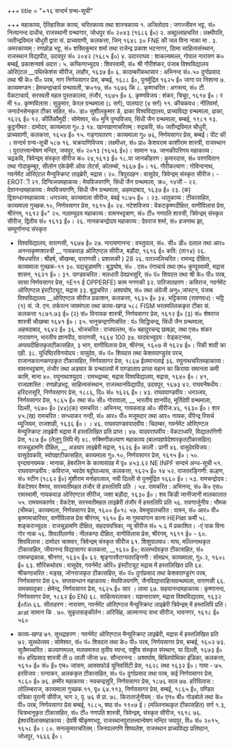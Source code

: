 +++
title = "+१६ सन्दर्भ ग्रन्थ-सूची"

+++
महाकाव्य, ऐतिहासिक काव्य, चरितकाव्य तथा शास्त्रकाव्य १. अजितोदय : जगज्जीवन भट्ट, सं० नित्यानन्द दाधीच, राजस्थानी ग्रन्थागार, जोधपुर
सं० २०४३ (१६८६ ई०) २. अब्दुल्लाहचरित : लक्ष्मीपति, जतीन्द्रविमल चौधुरी द्वारा सं. प्राच्यवाणी, कलकत्ता, जिन् १६४८ ३० FNE की जल विना नाका मा . ३. अमरकाव्यम् : रणछोड़ भट्ट, सं० शक्तिकुमार शर्मा तथा राजेन्द्र प्रकाश भटनागर, ठिामा साहित्यसंस्थान, राजस्थान विद्यापीठ, उदयपुर सं० २०४२ (१६८५ ई०)
४. उदारराघव : शाकल्यमल्ल, गोपाल नारायण क० बम्बई, प्रकाशनवर्ष अदत्त। ५. कप्फिणाभ्युदय : शिवस्वामी, सं० श्री गौरीशंकर, पंजाब विश्वविद्यालय ओरिएंटल __पब्लिकेशंस सीरीज, लाहौर, १६३७ ई० ६. कादम्बरीकथासार : अभिनन्द सं०.५० दुर्गाप्रसाद तथा श्री के० पी० परब, नाग निर्णयसागर प्रेस, बम्बई, १६८८ ई०, पुनर्मुद्रित १६२५ ई० जागा पर निशाना ७. काव्यमण्डन : हेमचन्द्राचार्य ग्रन्थावली, क्र०१७, सं० १६७६ कि ८. कृष्णचरित : अगस्त्य, सं० टी. वेंकटाचार्य, सरस्वती महल पुस्तकालय, तंजौर,
१६७५ ई० ६. कृष्णविजय : शंकर, त्रिचूर, १६१४ ई०।
र मी १०. कृष्णविलास : सुकुमार, केरल ग्रन्थमाला (८ सर्ग), पालघाट (४ सर्ग) ११. कीचकवध : नीतिवर्मा, जनार्दनसेनकृत टीका सहित, सं०. डा० सुशीलकुमार डे,
ढाका विश्वविद्यालय, प्राच्यविद्या ग्रन्थमाला, ढाका, १६२६ ई० १२. कीर्तिकौमुदी : सोमेश्वर, सं० मुनि पुण्यविजय, सिंधी जैन ग्रन्थमाला, बम्बई, १९८१
१३. कुट्टनीमत : दामोदर, काव्यमाला गु०.३ १४. खानखानाचरितम् : रुद्रकवि, सं० जतीन्द्रविमल चौधुरी, प्राच्यवाणी, कलकत्ता,
१६५४ ई० १५. गङ्गावतरण : काव्यमाला गु० ७६, निर्णयसागर प्रेस, बम्बई। पीट की ।
 सन्दर्भ ग्रन्य-सूची
५८७ १६. चक्रपाणिविजय : लक्ष्मीधर, सं० प्रा० केशवराम काशीराम शास्त्री, राजस्थान
। पुरातत्त्वान्वेषण मन्दिर, जयपुर, सं० २०१३ (१६५६ ई०)। सामान १७. जानकीपरिणय महाकाव्य : चद्रकवि, त्रिवेन्द्रम् संस्कृत सीरीज क० २४,१६१३ ई० १८.या जानकीहरण : कुमारदास, सं० परणवितान तथा गोदाकुम्बूर, सीलोन एकेडेमी ऑफ
लेटर्स, कोलम्बो, १६६७ ई०। १६. गौरीकल्याण : गोविन्दनाथ, गवर्नमेंट ओरिएंटल मैन्युस्क्रिप्ट लाइब्रेरी, मद्रास। २०. त्रिपुरदहन : वासुदेव, त्रिवेन्द्रम् संस्कृत सीरीज। - EROTी २१. दिग्विजयमहाकव्य : मेघविजयगणि, सिंधी जैन ग्रन्थमाला, क्र०, १४जी - २२. देवानन्दमहाकाव्य : मेघविजयगणि, सिंधी जैन ग्रन्थमाला, अहमदाबाद, १६३७ ई० २३. (क) द्विसन्धानमहाकाव्य : धनञ्जय, काव्यमाला सीरीज, बंबई १८७५ ई० । २३. धातुकाव्य : टीकासहित, काव्यमाला गुच्छक.१०, निर्णयसागर प्रेस, १६१५ ई० २४. नटेशविजय : वेंकटकृष्णदीक्षित, वाणीविलास प्रेस, श्रीरंगम्, १६१२ ई०" २५. नलाम्युदय महाकाव्य : वामनभट्टबाण, सं० टी० गणपति शास्त्री, त्रिवेन्द्रम् संस्कृत
सीरीज, द्वितीय सं० १६१३ ई०। २६. नानकचन्द्रोदय महाकाव्य : देवराज शर्मा, सं० व्रजनाथ झा, सम्पूर्णानन्द संस्कृत
- विश्वविद्यालय, वाराणसी, १६७७ ई० २७. नारायणानन्द : वस्तुपाल, सं०. सी० डी० दलाल तथा आर० अनन्तकृष्णशास्त्री __ गायकवाड़ ओरिएण्टल सीरीज, बड़ौदा, १६१६ ई० कवि: (ता१४) २६. नैषधचरित : श्रीहर्ष, चौखम्बा, वाराणसी। प्रशासकी ) 28 २६. पतञ्जलिचरित : रामभद्र दीक्षित, काव्यमाला गुच्छक-११ ३०. पद्यचूडामणि : बुद्धघोष, सं० . एस० रंगाचार्य तथा एम० कुप्पूस्वामी, मद्रास शासन,
१६२१ ई०। ३१. पाण्डवचरित : मलधारी देवप्रभसूरि, सं० पं० शिवदत्त तथा श्री के० पी० परब, सासा निर्णयसागर प्रेस, १E११
ई OPPERFE) काम नगणकी ३२. पारिजातहरण : कविराज, गवर्नमेंट ओरिएण्टल इंस्टीट्यूट, मद्रास ३३. बुद्धचरित : अश्वघोष, सं० तथा अंग्रेजी अनु०,जांस्टन, पंजाब विश्वविद्यालय __ओरिएण्टल सीरीज प्रकाशन, कलकत्ता, १६३५ ई० ३४. भट्टिकाव्य (रावणवध) : भट्टि (१) सं. जे. एन. तर्करत्न जयमंगला तथा
काव्य-खण्ड
५८८ FISM भरतमल्लिककृत टीका सं. कलकत्ता १८७१.७३ ई० (२) सं० विनायक शास्त्री,
निर्णयसागर प्रेस, १६१२ ई० (३) सं० शेषराज शास्त्री चौखम्बा १६४१ ई०। ३५. भानुचन्द्रगणिचरित : पं० सिद्धिचन्द्र, सिंधी जैन ग्रन्थमाला, अहमदाबाद, १६४२ ई० ३६. भोजचरित : राजवल्लभ, सं० बहादुरचन्द्र छाबड़ा, तथा एस० शंकर नारायणन्,
भारतीय ज्ञानपीठ, वाराणसी, १६६४ 100 ३७. यादवाभ्युदय : वेड्कटनाथ, अप्पयदीक्षितकृतटीकासहित, ३ भाग, वाणीविलास प्रेस,
श्रीरंगम्, १६०७ से १६२४ ई०। रिकी शादी का एही. ३८. युधिष्ठिरविनयोदय : वासुदेव, सं० पं० शिवदत्त तथा केशवपाण्डुरंव परच,
राजानकरत्नकण्ठकृत टीकासहित, निर्णयसागर प्रेस, १८६७ ईलमानलाई ३६. रघुनाथचरितमहाकाव्य : वामनभट्टबाण, तंजौर तथा अड्यार के ग्रन्थालयों में
पाण्डालाप प्राप्ता महान का किराया समानता कमी कामि, माना ४०. रघुनाथाश्युदय : रामभद्राम्बा, मद्रास विश्वविद्यालय, मद्रास, १६४० ई०। ४१, राजप्रशस्ति : रणछोड़भट्ट, साहित्यसंस्थान, राजस्थानविद्यापीठ, उदयपुर, १६७३
४२. राघवनैषधीय : हरिदत्तसूरि, निर्णयसागर प्रेस, १८८६, दि० सं० १६२६ ई०। ४३. राघवपाण्डवीय : धनञ्जय, निर्णयसागर प्रेस, १८६५ ई० तथा सं० सी० गोरावाला,
__ भारतीय ज्ञानपीठ, मूर्तिदेवी ग्रन्थमाला, दिल्ली, १६७० ई० (४४)(क) रामचरित : अभिनन्द, गायकवाड़ ओ० सीरीज.४६, १६३० ई०। शार ४५.(ख) रामचरित : सन्ध्याकर नन्दी, सं० आर० पी० मजूमदार तथा आर० नायक,
वीरेन्द्र रिसर्च म्यूजियम, राजशाही, १६३६ ई०। । ४६. राघवपाण्डवयादवीय : चिदम्बर, गवर्नमेंट ओरिएण्टल मेन्युस्क्रिप्ट लाइब्रेरी मद्रास में
हस्तलिखित प्रति प्राप्त। ४७. यादवराघवीय : वेंकटाध्वरि, विद्यातरंगिणी प्रेस, १८७ ई० (तेलुगु लिपि में) ४८. रुक्मिणीकल्याण महाकाव्य (बालयज्ञवेदेश्वरकृतटीकासहित) राजचूड़ामणि दीक्षित,
__ अड्यार लाइब्रेरी मद्रास, १६२६ ई० काली : प्राणी ४६. वासुदेवविजय : वासुदेवकवि, स्वोपज्ञटीकासहित, काव्यमाला गु०.१०, निर्णयसागर
प्रेस, १६१५ ई०। ५०. वृन्दावनयमक : मानाक, हेबरलिन के काव्यसंग्रह में पृ० ४५३.६२ NE
INPF
सन्दर्भ अन्ध-सूची ५१. राघवपाण्डवीय : कविराज, भवदेव षट्टोपाध्याय, कलकत्ता, १६२५ ई० १४ ५२. राजतरङ्गिणी: कल्हण, सं० स्टीन (१८६२ ई०) मुंशीराम मनोहरलाल, नयी दिल्ली
से पुनर्मुद्रित १६६० ई०। ५३. रामचन्द्रोदय : वेंकटेश्वर वैष्णव, सरस्वतीमहल तंजौर से हस्तलिपि प्रति । ५४. रामचरित : अभिनन्द, सं० के० एस० रामस्वामी, गायकवाड़ ओरिएण्टल सीरीज, जशा बड़ौदा, १६३० ई०। शव किडी जानीजानी मालकालात ५५. रामयमकार्णव : वेंकटेश, सरस्वतीमहल लाइब्रेरी तंजौर में हस्तलिपि प्रति ५६. रावणार्जुनीय : भौमक (भीमक), काव्यमाला, निर्णयसागर प्रेस, १६०० ई०१८ ५७. वेमभूपालचरित : वामन, सं० आर० वी० कृष्णमाचारियर, वाणीविलास प्रेस
श्रीरंगम्, १६१० ई० मा गुमायांगान काना HEPIक्षा कमी ५८. शङ्कराभ्युदय : राजचूड़ामणि दीक्षित, सहदयपत्रिका, न्यू सीरीज सं० ५.६ में
प्रकाशित। -एं पाक विना गोर
नाक ५६. शिवलीलार्णव : नीलकण्ठ दीक्षित, वाणीविलास प्रेस, श्रीरंगम्, १६११ ई० - ६०. शिवविलास : दामोदर चाक्यार, त्रिवेन्द्रम् संस्कृत सीरीज ६१. शिशुपालवध : माघ, मल्लिनाथकृत टीकासहित, जीवानन्द विद्यासागर कलकत्ता,
__१६२० ई०; वल्लभदेवकृत टीकासहित, सं० रामचन्द्रकाक, श्रीनगर, १६३५ ई० ६२. श्रृङ्गारवैराग्यतरङ्गिणी : सोमप्रभ, काव्यमाला, गु०.२, १६०८ ई० ६३. शौरिकथोदय : वासुदेव, गवर्नमेंट ओरि० इंस्टीट्यूट मद्रास में हस्तलिखित प्रति ६४. श्रीकण्ठचरित : मङ्ख, जोनराजकृत टीकासहित, सं० पं० दुर्गाप्रसाद तथा केशवपाण्डुरंग
परब, निर्णयसागर प्रेस ६५. सप्तसन्धान महाकाव्य : मेघविजयगणि, जैनविद्यासाहित्यग्रन्थमाला, वाराणसी ६६. समयमातृका : क्षेमेन्द्र, निर्णयसागर प्रेस, १६२५ ई० सार । लामा ६७. सहयानन्दमहाकाव्य : कृष्णानन्द, निर्णयसागर प्रेस, १८६२ ईo EN) ६८. साहित्यरलाकर : यज्ञनारायण, मद्रास विश्वविद्यालय, १६३२ ई०fin ६६. सीताहरण : नारायण, गवर्नमेंट ओरिएण्टल मैन्युस्क्रिप्ट लाइब्रेरी त्रिवेन्द्रम् में
हस्तलिपि प्रति।
arat सामान
कि . ७०. सुकृतसङ्कीर्तन : अरिसिंह, आत्मानन्द सभा सीरीज, भावनगर, १६१८ ई०
५६०
* काव्य-खण्ड
७१. सुभद्राहरण : गवर्नमेंट ओरिएण्टल मैन्युस्क्रिप्ट लाइब्रेरी, मद्रास में हस्तलिखित प्रति ७२. सुरथोत्सव : सोमेश्वर, सं० पं० शिवदत्त तथा के० पी० परब, निर्णयसागर प्रेस,
बम्बई, १६०२ ७३. सुलैमच्चरित : कल्याणमल्ल, मलयमारुत तृतीय स्पन्द, राष्ट्रीय संस्कृत संस्थान,
या दिल्ली, १६७३ ई० सं० हरिप्रसाद शास्त्री ती o लाली जीजा ७४. सौन्दरनन्द : अश्वघोष, बिब्लियोथिका इंडिका, कलकत्ता, १६१० ई० सं० ई० एच०
जांसन, आक्सफोर्ड यूनिवर्सिटी प्रेस, १६२८ तथा १६३२ ई०। गामा - ७५. हरविजय : रत्नाकर, अलककृत टीकासहित, सं० पं० दुर्गाप्रसाद तथा परब, कई निर्णयसागर प्रेस, १८६० ई० ७६. हम्मीर महाकाव्य : नयचन्द्रसूरि, निर्णयसागर प्रेस, १८७६ साल ७७. हरिविलास : लोलिम्बराज, काव्यमाला गुच्छक.११, पृ० ६४.११३, निर्णयसागर प्रेस,
बम्बई, १८६५ ई०, पण्डित पत्रिका पुरानी सीरीज, भाग २, पृ. ७६ से प्रा. ७८. किरातार्जुनीयम् : सं० एन० बी० गोडबोले तथा के० पी० परब, निर्णयसागर प्रेस
बम्बई, १८८५, षष्ठ सं० १९०७ ई। (मल्लिनाथकृत टीकासहित) सर्ग १.३, चित्रभानुकृत टीकासहित, सं० टी० गणपति शास्त्री, त्रिवेन्द्रम्, संस्कृत सीरीज, १६१८
७६. ईश्वरविलासमहाकाव्य : देवर्षि श्रीकृष्णभट्ट, राजस्थानपुरातत्त्वान्वेषण मन्दिर जयपुर,
वि० सं० २०१५, १६५८ ई०। ८०. सनत्कुमारचरितम् : जिनपालगणि शिष्यलेश, राजस्थान प्राच्यविद्या प्रतिष्ठान, जोधपुर,
१६६६ ई०।